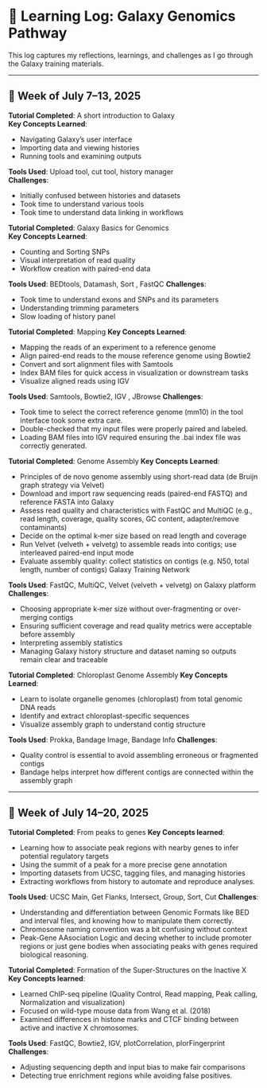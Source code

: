 # 🧠 Learning Log: Galaxy Genomics Pathway

This log captures my reflections, learnings, and challenges as I go through the Galaxy training materials.

---

## 📅 Week of July 7–13, 2025

**Tutorial Completed**: A short introduction to Galaxy  
**Key Concepts Learned**:
- Navigating Galaxy’s user interface
- Importing data and viewing histories
- Running tools and examining outputs

**Tools Used**: Upload tool, cut tool, history manager  
**Challenges**:
- Initially confused between histories and datasets
- Took time to understand  various tools 
- Took time to understand data linking in workflows

**Tutorial Completed**: Galaxy Basics for Genomics  
**Key Concepts Learned**:
- Counting and Sorting SNPs
- Visual interpretation of read quality
- Workflow creation with paired-end data

**Tools Used**: BEDtools, Datamash,  Sort , FastQC
**Challenges**:
- Took time to understand exons and SNPs and its parameters
- Understanding trimming parameters
- Slow loading of history panel

**Tutorial Completed**: Mapping 
**Key Concepts Learned**:
- Mapping the reads of an experiment to a reference genome
- Align paired-end reads to the mouse reference genome using Bowtie2
- Convert and sort alignment files with Samtools
- Index BAM files for quick access in visualization or downstream tasks
- Visualize aligned reads using IGV
  
**Tools Used**: Samtools, Bowtie2,  IGV ,  JBrowse
**Challenges**:
- Took time to select the correct reference genome (mm10) in the tool interface took some extra care.
- Double-checked that my input files were properly paired and labeled.
- Loading BAM files into IGV required ensuring the .bai index file was correctly generated.

**Tutorial Completed**: Genome Assembly 
**Key Concepts Learned**:
- Principles of de novo genome assembly using short-read data (de Bruijn graph strategy via Velvet) 
- Download and import raw sequencing reads (paired-end FASTQ) and reference FASTA into Galaxy 
- Assess read quality and characteristics with FastQC and MultiQC (e.g., read length, coverage, quality scores, GC content, adapter/remove contaminants)
- Decide on the optimal k‑mer size based on read length and coverage
- Run Velvet (velveth + velvetg) to assemble reads into contigs; use interleaved paired-end input mode 
- Evaluate assembly quality: collect statistics on contigs (e.g. N50, total length, number of contigs) Galaxy Training Network

**Tools Used**: FastQC, MultiQC, Velvet (velveth + velvetg) on Galaxy platform
**Challenges**:
- Choosing appropriate k‑mer size without over-fragmenting or over-merging contigs
- Ensuring sufficient coverage and read quality metrics were acceptable before assembly
- Interpreting assembly statistics 
- Managing Galaxy history structure and dataset naming so outputs remain clear and traceable

**Tutorial Completed**: Chloroplast Genome Assembly 
**Key Concepts Learned**:  
- Learn to isolate organelle genomes (chloroplast) from total genomic DNA reads
- Identify and extract chloroplast-specific sequences
- Visualize assembly graph to understand contig structure

**Tools Used**: Prokka, Bandage Image, Bandage Info
**Challenges**:
- Quality control is essential to avoid assembling erroneous or fragmented contigs
- Bandage helps interpret how different contigs are connected within the assembly graph
  
---
## 📅 Week of July 14–20, 2025

**Tutorial Completed**: From peaks to genes
**Key Concepts learned**:
- Learning how to associate peak regions with nearby genes to infer potential regulatory targets
- Using the summit of a peak for a more precise gene annotation
- Importing datasets from UCSC, tagging files, and managing histories
- Extracting workflows from history to automate and reproduce analyses.

 **Tools Used**: UCSC Main, Get Flanks, Intersect, Group, Sort, Cut 
 **Challenges**:
 - Understanding and differentiation between Genomic Formats like BED and interval files, and knowing how to manipulate them correctly.
 - Chromosome naming convention was a bit confusing without context
 - Peak-Gene AAsociation Logic and decing whether to include promoter regions or just gene bodies when associating peaks with genes required biological reasoning.

**Tutorial Completed**: Formation of the Super-Structures on the Inactive X
**Key Concepts learned**:
- Learned ChIP-seq pipeline (Quality Control, Read mapping, Peak calling, Normalization and visualization)
- Focused on wild-type mouse data from Wang et al. (2018)
- Examined differences in histone marks and CTCF binding between active and inactive X chromosomes.

**Tools Used**: FastQC, Bowtie2, IGV, plotCorrelation, plorFingerprint
 **Challenges**:
 - Adjusting sequencing depth and input bias to make fair comparisons
 - Detecting true enrichment regions while avoiding false positives.
